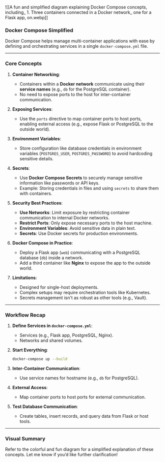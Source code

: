
![[A fun and simplified diagram explaining Docker Compose concepts, including_ 1. Three containers connected in a Docker network_ one for a Flask app, on.webp]]


### **Docker Compose Simplified**

Docker Compose helps manage multi-container applications with ease by defining and orchestrating services in a single `docker-compose.yml` file.

---

### **Core Concepts**

1. **Container Networking**:
    
    - Containers within a **Docker network** communicate using their **service names** (e.g., `db` for the PostgreSQL container).
    - No need to expose ports to the host for inter-container communication.
2. **Exposing Services**:
    
    - Use the `ports` directive to map container ports to host ports, enabling external access (e.g., expose Flask or PostgreSQL to the outside world).
3. **Environment Variables**:
    
    - Store configuration like database credentials in environment variables (`POSTGRES_USER`, `POSTGRES_PASSWORD`) to avoid hardcoding sensitive details.
4. **Secrets**:
    
    - Use **Docker Compose Secrets** to securely manage sensitive information like passwords or API keys.
    - Example: Storing credentials in files and using `secrets` to share them with containers.
5. **Security Best Practices**:
    
    - **Use Networks**: Limit exposure by restricting container communication to internal Docker networks.
    - **Restrict Ports**: Only expose necessary ports to the host machine.
    - **Environment Variables**: Avoid sensitive data in plain text.
    - **Secrets**: Use Docker secrets for production environments.
6. **Docker Compose in Practice**:
    
    - Deploy a Flask app (`web`) communicating with a PostgreSQL database (`db`) inside a network.
    - Add a third container like **Nginx** to expose the app to the outside world.
7. **Limitations**:
    
    - Designed for single-host deployments.
    - Complex setups may require orchestration tools like Kubernetes.
    - Secrets management isn't as robust as other tools (e.g., Vault).

---

### **Workflow Recap**

1. **Define Services in `docker-compose.yml`**:
    
    - Services (e.g., Flask app, PostgreSQL, Nginx).
    - Networks and shared volumes.
2. **Start Everything**:
    
    ```bash
    docker-compose up --build
    ```
    
3. **Inter-Container Communication**:
    
    - Use service names for hostname (e.g., `db` for PostgreSQL).
4. **External Access**:
    
    - Map container ports to host ports for external communication.
5. **Test Database Communication**:
    
    - Create tables, insert records, and query data from Flask or host tools.

---

### **Visual Summary**

Refer to the colorful and fun diagram for a simplified explanation of these concepts. Let me know if you’d like further clarification!
